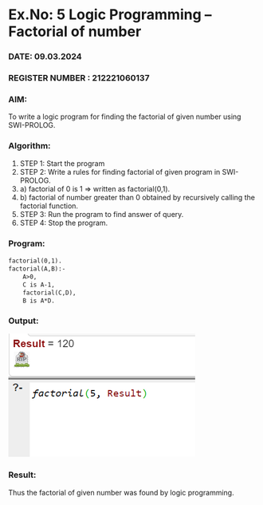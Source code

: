 # Ex.No: 5   Logic Programming – Factorial of number   
### DATE: 09.03.2024                                                                         
### REGISTER NUMBER : 212221060137
### AIM: 
To  write  a logic program for finding the factorial of given number using SWI-PROLOG. 
### Algorithm:
1. STEP 1: Start the program
2. STEP 2:  Write a rules for finding factorial of given program in SWI-PROLOG.
3.   a)	factorial of 0 is 1 => written as factorial(0,1).
4.   b)	factorial of number greater than 0 obtained by recursively calling the factorial    function.
5. STEP 3: Run the program  to find answer of  query.
6. STEP 4: Stop the program.

### Program:
```
factorial(0,1).
factorial(A,B):-
    A>0,
    C is A-1,
    factorial(C,D),
    B is A*D.
```


### Output:
![image](https://github.com/lakshanad1306/AI_Lab_2023-24/blob/main/Screenshot%202024-03-09%20160043.png)


### Result:
Thus the factorial of given number was found by logic programming. 
